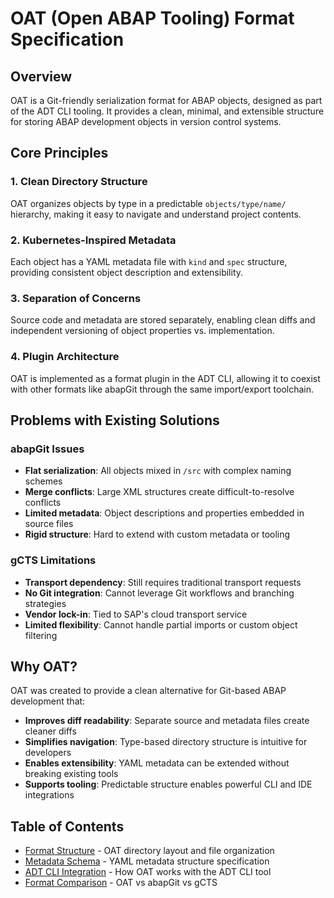 # OAT (Open ABAP Tooling) Format Specification

## Overview

OAT is a Git-friendly serialization format for ABAP objects, designed as part of the ADT CLI tooling. It provides a clean, minimal, and extensible structure for storing ABAP development objects in version control systems.

## Core Principles

### 1. Clean Directory Structure

OAT organizes objects by type in a predictable `objects/type/name/` hierarchy, making it easy to navigate and understand project contents.

### 2. Kubernetes-Inspired Metadata

Each object has a YAML metadata file with `kind` and `spec` structure, providing consistent object description and extensibility.

### 3. Separation of Concerns

Source code and metadata are stored separately, enabling clean diffs and independent versioning of object properties vs. implementation.

### 4. Plugin Architecture

OAT is implemented as a format plugin in the ADT CLI, allowing it to coexist with other formats like abapGit through the same import/export toolchain.

## Problems with Existing Solutions

### abapGit Issues

- **Flat serialization**: All objects mixed in `/src` with complex naming schemes
- **Merge conflicts**: Large XML structures create difficult-to-resolve conflicts
- **Limited metadata**: Object descriptions and properties embedded in source files
- **Rigid structure**: Hard to extend with custom metadata or tooling

### gCTS Limitations

- **Transport dependency**: Still requires traditional transport requests
- **No Git integration**: Cannot leverage Git workflows and branching strategies
- **Vendor lock-in**: Tied to SAP's cloud transport service
- **Limited flexibility**: Cannot handle partial imports or custom object filtering

## Why OAT?

OAT was created to provide a clean alternative for Git-based ABAP development that:

- **Improves diff readability**: Separate source and metadata files create cleaner diffs
- **Simplifies navigation**: Type-based directory structure is intuitive for developers
- **Enables extensibility**: YAML metadata can be extended without breaking existing tools
- **Supports tooling**: Predictable structure enables powerful CLI and IDE integrations

## Table of Contents

- [Format Structure](./format-structure.md) - OAT directory layout and file organization
- [Metadata Schema](./metadata-schema.md) - YAML metadata structure specification
- [ADT CLI Integration](./adt-cli-integration.md) - How OAT works with the ADT CLI tool
- [Format Comparison](./format-comparison.md) - OAT vs abapGit vs gCTS
